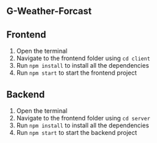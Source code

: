 ## G-Weather-Forcast
## Frontend
1. Open the terminal
2. Navigate to the frontend folder using `cd client`
3. Run `npm install` to install all the dependencies
4. Run `npm start` to start the frontend project
## Backend
1. Open the terminal
2. Navigate to the frontend folder using `cd server`
3. Run `npm install` to install all the dependencies
4. Run `npm start` to start the backend project